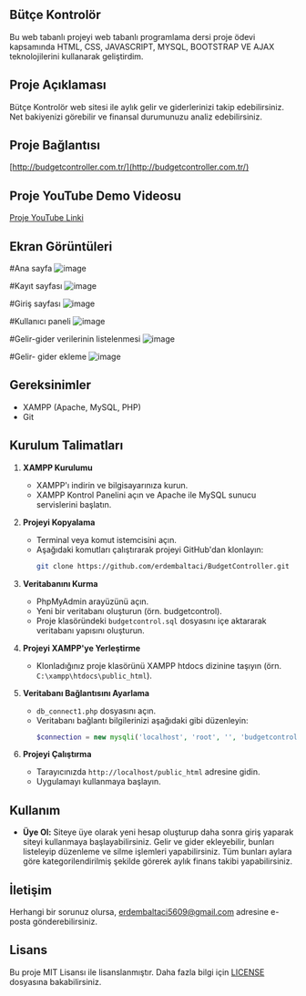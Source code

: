 ## Bütçe Kontrolör
Bu web tabanlı projeyi web tabanlı programlama dersi proje ödevi kapsamında HTML, CSS, JAVASCRIPT, MYSQL, BOOTSTRAP VE AJAX teknolojilerini kullanarak geliştirdim.

## Proje Açıklaması
Bütçe Kontrolör web sitesi ile aylık gelir ve giderlerinizi takip edebilirsiniz. Net bakiyenizi görebilir ve finansal durumunuzu analiz edebilirsiniz.

## Proje Bağlantısı
[http://budgetcontroller.com.tr/](http://budgetcontroller.com.tr/)

## Proje YouTube Demo Videosu
[Proje YouTube Linki](youtube_linki)

## Ekran Görüntüleri
#Ana sayfa
![image](https://github.com/erdembaltaci/BudgetController/assets/103959698/625142c2-88b4-4427-b5cc-b19866428161)

#Kayıt sayfası
![image](https://github.com/erdembaltaci/BudgetController/assets/103959698/4d76eff6-8830-4b0c-8d7f-b38fba69aa22)

#Giriş sayfası
![image](https://github.com/erdembaltaci/BudgetController/assets/103959698/8c786099-95f0-4d04-8373-95830f797e9f)


#Kullanıcı paneli
![image](https://github.com/erdembaltaci/BudgetController/assets/103959698/3bd25ffd-1d6f-4dc8-8144-1dc4e2674614)

#Gelir-gider verilerinin listelenmesi
![image](https://github.com/erdembaltaci/BudgetController/assets/103959698/d19396c3-32dd-4f75-bdd3-7fd195e94a69)

#Gelir- gider ekleme
![image](https://github.com/erdembaltaci/BudgetController/assets/103959698/1f8abd8c-5fb2-43c0-8033-6beb1fb427bb)


## Gereksinimler

- XAMPP (Apache, MySQL, PHP)
- Git

## Kurulum Talimatları

1. **XAMPP Kurulumu**
   - XAMPP'ı indirin ve bilgisayarınıza kurun.
   - XAMPP Kontrol Panelini açın ve Apache ile MySQL sunucu servislerini başlatın.

2. **Projeyi Kopyalama**
   - Terminal veya komut istemcisini açın.
   - Aşağıdaki komutları çalıştırarak projeyi GitHub'dan klonlayın:
     ```sh
     git clone https://github.com/erdembaltaci/BudgetController.git
     ```

3. **Veritabanını Kurma**
   - PhpMyAdmin arayüzünü açın.
   - Yeni bir veritabanı oluşturun (örn. budgetcontrol).
   - Proje klasöründeki `budgetcontrol.sql` dosyasını içe aktararak veritabanı yapısını oluşturun.

4. **Projeyi XAMPP'ye Yerleştirme**
   - Klonladığınız proje klasörünü XAMPP htdocs dizinine taşıyın (örn. `C:\xampp\htdocs\public_html`).

5. **Veritabanı Bağlantısını Ayarlama**
   - `db_connect1.php` dosyasını açın.
   - Veritabanı bağlantı bilgilerinizi aşağıdaki gibi düzenleyin:
     ```php
     $connection = new mysqli('localhost', 'root', '', 'budgetcontrol');
     ```

6. **Projeyi Çalıştırma**
   - Tarayıcınızda `http://localhost/public_html` adresine gidin.
   - Uygulamayı kullanmaya başlayın.

## Kullanım

- **Üye Ol:** Siteye üye olarak yeni hesap oluşturup daha sonra giriş yaparak siteyi kullanmaya başlayabilirsiniz. Gelir ve gider ekleyebilir, bunları listeleyip düzenleme ve silme işlemleri yapabilirsiniz. Tüm bunları aylara göre kategorilendirilmiş şekilde görerek aylık finans takibi yapabilirsiniz.

## İletişim

Herhangi bir sorunuz olursa, [erdembaltaci5609@gmail.com](mailto:erdembaltaci5609@gmail.com) adresine e-posta gönderebilirsiniz.

## Lisans

Bu proje MIT Lisansı ile lisanslanmıştır. Daha fazla bilgi için [LICENSE](LICENSE) dosyasına bakabilirsiniz.
